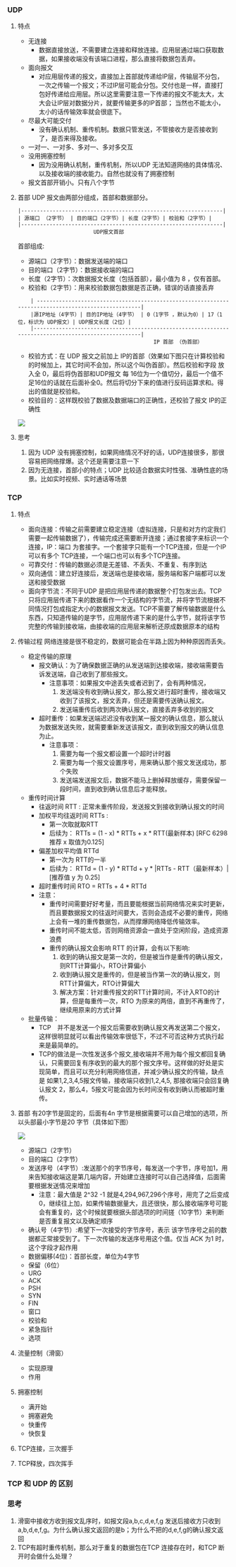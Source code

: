 ### UDP
1. 特点
    * 无连接
        * 数据直接放送，不需要建立连接和释放连接。应用层通过端口获取数据，如果接收端没有该端口进程，那么直接将数据包丢弃。
    * 面向报文
        * 对应用层传递的报文，直接加上首部就传递给IP层，传输层不分包，一次之传输一个报文；不过IP层可能会分包。交付也是一样，直接打包好传递给应用层。所以这里需要注意一下传递的报文不能太大，太大会让IP层对数据分片，就要传输更多的IP首部； 当然也不能太小，太小的话传输效率就会很底下。
    * 尽最大可能交付
        * 没有确认机制、重传机制。数据只管发送，不管接收方是否接收到了，是否来得及接收。
    * 一对一、一对多、多对一、多对多交互
    * 没用拥塞控制
        * 因为没用确认机制，重传机制，所以UDP 无法知道网络的具体情况、以及接收端的接收能力。自然也就没有了拥塞控制
    * 报文首部开销小。只有八个字节
2. 首部
    UDP 报文由两部分组成，首部和数据部分。
    ``` 
    |----------------------------------------------------------------|
    | 源端口 （2字节） | 目的端口（2字节）| 长度（2字节）| 校验和（2字节）|
    |----------------------------------------------------------------|
                            UDP报文首部
    ```
    首部组成:
    * 源端口（2字节）：数据发送端的端口
    * 目的端口（2字节）：数据接收端的端口
    * 长度（2字节）：次数据报文长度（包括首部），最小值为 8 ，仅有首部。
    * 校验和（2字节）：用来校验数据包数据是否正确，错误的话直接丢弃
    ```
        | ----------------------------------------------------------------------------------------------------|
        |源IP地址（4字节）| 目的IP地址（4字节） | 0（1字节 ，默认为0）| 17（1位，标识为 UDP报文）| UDP报文长度（2位）|
        |-----------------------------------------------------------------------------------------------------|
                                               IP 首部 （伪首部）
    ```
    * 校验方式：在 UDP 报文之前加上 IP的首部（效果如下图只在计算校验和的时候加上，其它时间不会加，所以这个叫伪首部）。然后校验和字段 放入全 0，最后将伪首部和UDP报文 每 16位为一个值切分，最后一个值不足16位的话就在后面补全0。然后将切分下来的值进行反码运算求和。得出的值就是校验和。
    * 校验目的：这样既校验了数据及数据端口的正确性，还校验了报文 IP的正确性
    
     ![](https://s3.bmp.ovh/imgs/2021/10/f49cec8cb6698386.jpeg)

3. 思考
    1. 因为 UDP 没有拥塞控制，如果网络情况不好的话，UDP连接很多，那很容易把网络撑爆。这个还是需要注意一下
    2. 因为无连接，首部小的特点；UDP 比较适合数据实时性强、准确性底的场景。比如实时视频、实时通话等场景
### TCP
1. 特点
    * 面向连接：传输之前需要建立稳定连接（虚拟连接，只是和对方约定我们需要一起传输数据了），传输完成还需要断开连接；通过套接字来标识一个连接，IP：端口 为套接字。一个套接字只能有一个TCP连接，但是一个IP可以有多个 TCP连接，一个端口也可以有多个TCP连接。
    * 可靠交付：传输的数据必须是无差错、不丢失、不重复、有序到达
    * 双向通信：建立好连接后，发送端也是接收端，服务端和客户端都可以发送和接受数据
    * 面向字节流：不同于UDP 是把应用层传递的数据整个打包发出去。TCP 只将应用层传递下来的数据看作一个无结构的字节流，并将字节流根据不同情况打包成指定大小的数据报文发送。TCP不需要了解传输数据是什么东西，只知道传输的是字节，应用层传递下来的是什么字节，就将该字节完整的传输到接收端，由接收端的应用层来解析还原成数据原本的结构
2. 传输过程
    网络连接是很不稳定的，数据可能会在半路上因为种种原因而丢失。
    * 稳定传输的原理
        * 报文确认：为了确保数据正确的从发送端到达接收端，接收端需要告诉发送端，自己收到了那些报文。
            * 注意事项：如果报文中途丢失或者迟到了，会有两种情况，
                1. 发送端没有收到确认报文，那么报文进行超时重传，接收端又收到了该报文，报文丢弃，但还是需要传送确认报文。
                2. 发送端重传后收到两次确认报文，直接丢弃多收到的报文
        * 超时重传：如果发送端迟迟没有收到某一报文的确认信息，那么就认为数据发送失败，就需要重新发送该报文，直到收到报文的确认信息为止。
            * 注意事项：
                1. 需要为每一个报文都设置一个超时计时器
                2. 需要为每一个报文设置序号，用来确认那个报文发送成功，那个失败
                3. 发送端发送报文后，数据不能马上删掉释放缓存，需要保留一段时间，直到收到确认信息后才能释放。
    * 重传时间计算
        * 往返时间 RTT : 正常未重传阶段，发送报文到接收到确认报文的时间
        * 加权平均往返时间 RTTs : 
            * 第一次取就取RTT
            * 后续为： RTTs = (1 - x) * RTTs + x * RTT(最新样本)    [RFC 6298 推荐 x 取值为0.125]
        * 偏差加权平均值 RTTd
            * 第一次为 RTT的一半
            * 后续为： RTTd = (1 - y) * RTTd + y * |RTTs - RTT（最新样本）|  [推荐值 y 为 0.25]  
        * 超时重传时间 RTO = RTTs + 4 * RTTd
        * 注意：
            * 重传时间需要好好考量，而且要能根据当前网络情况来实时更新，而且要数据报文的往返时间要大，否则会造成不必要的重传，网络上会有一堆的重传数据包，从而撑爆网络降低传输效率。
            * 重传时间不能太低，否则网络资源会一直处于空闲阶段，造成资源浪费
            * 重传的确认报文会影响 RTT 的计算，会有以下影响:
                1. 收到的确认报文是第一次的，但是被当作是重传的确认报文，则RTT计算偏小，RTO计算偏小
                2. 收到确认报文是重传的，但是被当作第一次的确认报文，则RTT计算偏大，RTO计算偏大
                3. 解决方案：针对重传报文的RTT计算时间，不计入RTO的计算，但是每重传一次，RTO 为原来的两倍，直到不再重传了，继续用原来的方式计算
    * 批量传输：
        * TCP　并不是发送一个报文后需要收到确认报文再发送第二个报文，这样很明显就可以看出传输效率很低下，不过不可否这种方式执行起来是最简单的。
        * TCP的做法是一次性发送多个报文,接收端并不用为每个报文都回复确认，只需要回复有序收到的最大的那个报文序号。这样做的好处是实现简单，而且可以充分利用网络信道，并减少确认报文的传输，缺点是 如果1,2,3,4,5报文传输，接收端只收到1,2,4,5, 那接收端只会回复确认报文 2，那么4，5报文可能会因为长时间没有收到确认而被超时重传。
            
3. 首部 有20字节是固定的，后面有4n 字节是根据需要可以自己增加的选项，所以头部最小字节是20 字节（具体如下图） 

    ![](https://s3.bmp.ovh/imgs/2021/10/7b7edcc6c0f7f711.jpg)
    * 源端口（2字节）
    * 目的端口（2字节）
    * 发送序号（4字节）:发送那个的字节序号，每发送一个字节，序号加1，用来告知接收端这是第几端内容，开始建立连接时可以自己选择值，后面需要根据发送情况来增加
        * 注意：最大值是 2^32 -1 就是4,294,967,296个序号，用完了之后变成0，继续往上加，如果传输数据量大，且还很快，那么接收端序号可能会有重复的，这个时候就要根据头部选项的时间搓（10字节）来判断是否重复报文以及确定顺序
    * 确认号（4字节）:希望下一次接受的字节序号，表示 该字节序号之前的数据都正常接受到了。下一次传输的发送序号用这个值。仅当 ACK 为1 时，这个字段才起作用
    * 数据偏移(4位)：首部长度，单位为4字节
    * 保留（6位）
    * URG
    * ACK
    * PSH
    * SYN
    * FIN
    * 窗口
    * 校验和
    * 紧急指针
    * 选项
    
4. 流量控制（滑窗）
    * 实现原理
    * 作用
5. 拥塞控制
    * 满开始
    * 拥塞避免
    * 快重传
    * 快恢复
6. TCP连接，三次握手
7. TCP释放，四次挥手

### TCP 和 UDP 的 区别

### 思考
1. 滑窗中接收方收到报文乱序时，如报文段a,b,c,d,e,f,g 发送后接收方只收到 a,b,d,e,f,g。为什么确认报文返回的是b；为什么不把的d,e,f,g的确认报文返回
2. TCP有超时重传机制，那么对于重复的数据包在TCP 连接存在时，和TCP 断开时会做什么处理？
    
